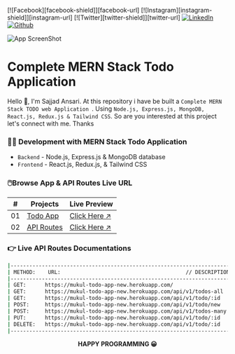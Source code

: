 <!-- social media connecting shield -->

[![Facebook][facebook-shield]][facebook-url]
[![Instagram][instagram-shield]][instagram-url]
[![Twitter][twitter-shield]][twitter-url]
[![LinkedIn][linkedin-shield]][linkedin-url]
[![Github][github-shield]][github-url]

![App ScreenShot](https://raw.githubusercontent.com/SamiurRahmanMukul/Complete-MERN-TODO-Application/master/app_screenshot_v1.png)

# Complete MERN Stack Todo Application

Hello 👋, I'm Sajjad Ansari. At this repository i have be built a `Complete MERN Stack TODO web Application `. Using `Node.js, Express.js, MongoDB, React.js, Redux.js & Tailwind CSS`. So are you interested at this project let's connect with me. Thanks

<!-- ahead of main parts -->

### 👨‍💻 Development with MERN Stack Todo Application

- `Backend` - Node.js, Express.js & MongoDB database
- `Frontend` - React.js, Redux.js, & Tailwind CSS

<!-- project directory & live preview link -->

### 🖱️Browse App & API Routes Live URL

|  #  | Projects                                                                                                   | Live Preview                                             |
| :-: | ---------------------------------------------------------------------------------------------------------- | -------------------------------------------------------- |
| 01  | [Todo App](https://github.com/SamiurRahmanMukul/Complete-MERN-TODO-Application/tree/master/todo-fronted)   | [Click Here ↗](https://mukul-todo-app.netlify.app)       |
| 02  | [API Routes](https://github.com/SamiurRahmanMukul/Complete-MERN-TODO-Application/tree/master/todo-backend) | [Click Here ↗](https://mukul-todo-app-new.herokuapp.com) |

<!-- live api documentation -->

### 👉 Live API Routes Documentations

```sh
|--------------------------------------------------------------------------------------------------------|
| METHOD:    URL:                                        // DESCRIPTION                                  |
|--------------------------------------------------------------------------------------------------------|
| GET:      https://mukul-todo-app-new.herokuapp.com/                        // defaults welcome routes  |
| GET:      https://mukul-todo-app-new.herokuapp.com/api/v1/todos-all        // get all todos            |
| GET:      https://mukul-todo-app-new.herokuapp.com/api/v1/todo/:id         // get a single todo        |
| POST:     https://mukul-todo-app-new.herokuapp.com/api/v1/todo/new         // create a new todo        |
| POST:     https://mukul-todo-app-new.herokuapp.com/api/v1/todos-many       // create many todos        |
| PUT:      https://mukul-todo-app-new.herokuapp.com/api/v1/todo/:id         // update a todo            |
| DELETE:   https://mukul-todo-app-new.herokuapp.com/api/v1/todo/:id         // delete a todo            |
|--------------------------------------------------------------------------------------------------------|
```

<!-- my social media links -->

[linkedin-url]: https://www.linkedin.com/in/sajjad-ansari-solo
[github-url]: https://www.github.com/sajjad6ansari

<!-- shield icon links -->

[linkedin-shield]: https://img.shields.io/badge/-LinkedIn-black.svg?style=flat-square&logo=linkedin&colorB=555
[github-shield]: https://img.shields.io/badge/-Github-black.svg?style=flat-square&logo=github&color=555&logoColor=white

<p align="center">
  <strong> HAPPY PROGRAMMING 😀  </strong>
</p>
